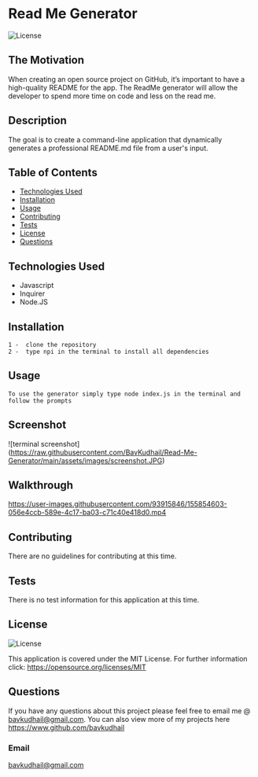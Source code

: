  
  # Read Me Generator
  ![License](https://img.shields.io/badge/License-MIT-yellow.svg)


  ## The Motivation
  When creating an open source project on GitHub, it’s important to have a high-quality README for the app. The ReadMe generator will allow the developer to spend more time on code and less on the read me. 


  ## Description
  The goal is to create a command-line application that dynamically generates a professional README.md file from a user's input.


  ## Table of Contents
  * [Technologies Used](#technologies-used)
  * [Installation](#installation)
  * [Usage](#usage)
  * [Contributing](#contributing)
  * [Tests](#tests)
  * [License](#license)
  * [Questions](#questions)


  ## Technologies Used
  * Javascript
  * Inquirer
  * Node.JS


  ## Installation 
   ```
  1 -  clone the repository 
  2 -  type npi in the terminal to install all dependencies
  ```


  ## Usage 
  ```
  To use the generator simply type node index.js in the terminal and follow the prompts
  ```
  
  
  
  ## Screenshot
  ![terminal screenshot] (https://raw.githubusercontent.com/BavKudhail/Read-Me-Generator/main/assets/images/screenshot.JPG)
  
  
  
  ## Walkthrough
  https://user-images.githubusercontent.com/93915846/155854603-056e4ccb-589e-4c17-ba03-c71c40e418d0.mp4



  ## Contributing
  There are no guidelines for contributing at this time.


  ## Tests
  There is no test information for this application at this time.


  ## License
  ![License](https://img.shields.io/badge/License-MIT-yellow.svg)
  
  This application is covered under the MIT License. For further information click: 
  https://opensource.org/licenses/MIT
  
  ## Questions
  If you have any questions about this project please feel free to email me @ bavkudhail@gmail.com. You can also view more of my projects here https://www.github.com/bavkudhail


  ### Email
  bavkudhail@gmail.com

